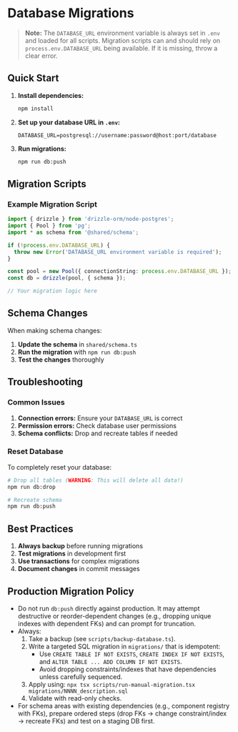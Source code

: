 # Database Migrations

> **Note:** The `DATABASE_URL` environment variable is always set in `.env` and loaded for all scripts. Migration scripts can and should rely on `process.env.DATABASE_URL` being available. If it is missing, throw a clear error.

## Quick Start

1. **Install dependencies:**
   ```bash
   npm install
   ```

2. **Set up your database URL in `.env`:**
   ```env
   DATABASE_URL=postgresql://username:password@host:port/database
   ```

3. **Run migrations:**
   ```bash
   npm run db:push
   ```

## Migration Scripts

### Example Migration Script

```typescript
import { drizzle } from 'drizzle-orm/node-postgres';
import { Pool } from 'pg';
import * as schema from '@shared/schema';

if (!process.env.DATABASE_URL) {
  throw new Error('DATABASE_URL environment variable is required');
}

const pool = new Pool({ connectionString: process.env.DATABASE_URL });
const db = drizzle(pool, { schema });

// Your migration logic here
```

## Schema Changes

When making schema changes:

1. **Update the schema** in `shared/schema.ts`
2. **Run the migration** with `npm run db:push`
3. **Test the changes** thoroughly

## Troubleshooting

### Common Issues

1. **Connection errors:** Ensure your `DATABASE_URL` is correct
2. **Permission errors:** Check database user permissions
3. **Schema conflicts:** Drop and recreate tables if needed

### Reset Database

To completely reset your database:

```bash
# Drop all tables (WARNING: This will delete all data!)
npm run db:drop

# Recreate schema
npm run db:push
```

## Best Practices

1. **Always backup** before running migrations
2. **Test migrations** in development first
3. **Use transactions** for complex migrations
4. **Document changes** in commit messages 

## Production Migration Policy

- Do not run `db:push` directly against production. It may attempt destructive or reorder-dependent changes (e.g., dropping unique indexes with dependent FKs) and can prompt for truncation.
- Always:
  1) Take a backup (see `scripts/backup-database.ts`).
  2) Write a targeted SQL migration in `migrations/` that is idempotent:
     - Use `CREATE TABLE IF NOT EXISTS`, `CREATE INDEX IF NOT EXISTS`, and `ALTER TABLE ... ADD COLUMN IF NOT EXISTS`.
     - Avoid dropping constraints/indexes that have dependencies unless carefully sequenced.
  3) Apply using: `npx tsx scripts/run-manual-migration.tsx migrations/NNNN_description.sql`
  4) Validate with read-only checks.
- For schema areas with existing dependencies (e.g., component registry with FKs), prepare ordered steps (drop FKs → change constraint/index → recreate FKs) and test on a staging DB first. 